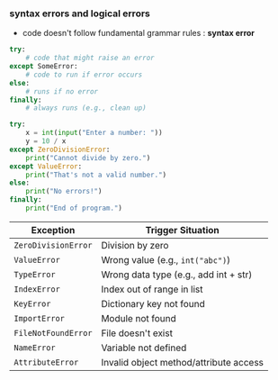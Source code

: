### syntax errors and logical errors
- code doesn't follow fundamental grammar rules : **syntax error**

```python
try:
    # code that might raise an error
except SomeError:
    # code to run if error occurs
else:
    # runs if no error
finally:
    # always runs (e.g., clean up)

```

```python
try:
    x = int(input("Enter a number: "))
    y = 10 / x
except ZeroDivisionError:
    print("Cannot divide by zero.")
except ValueError:
    print("That's not a valid number.")
else:
    print("No errors!")
finally:
    print("End of program.")

```

|Exception|Trigger Situation|
|---|---|
|`ZeroDivisionError`|Division by zero|
|`ValueError`|Wrong value (e.g., `int("abc")`)|
|`TypeError`|Wrong data type (e.g., add int + str)|
|`IndexError`|Index out of range in list|
|`KeyError`|Dictionary key not found|
|`ImportError`|Module not found|
|`FileNotFoundError`|File doesn't exist|
|`NameError`|Variable not defined|
|`AttributeError`|Invalid object method/attribute access|


